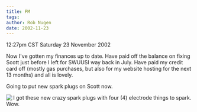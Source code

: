 ```yaml
---
title: PM
tags: 
author: Rob Nugen
date: 2002-11-23
---
```


<p class=date>12:27pm CST Saturday 23 November 2002</p>

<p>Now I've gotten my finances up to date.  Have paid off the balance
on fixing Scott just before I left for SWUUSI way back in July.  Have
paid my credit card off (mostly gas purchases, but also for my website
hosting for the next 13 months) and all is lovely.</p>

<p>Going to put new spark plugs on Scott now.</p>

<p><img src="http://www.truckworld.com/NewProducts/bosch-4plug.jpg"
align="left">I got these new crazy spark plugs with four (4) electrode
things to spark.  Wow.</p>


